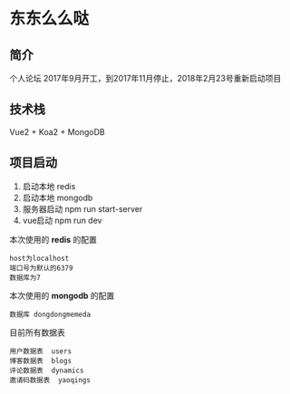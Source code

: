 # 东东么么哒
## 简介
个人论坛
2017年9月开工，到2017年11月停止，2018年2月23号重新启动项目
## 技术栈
Vue2 + Koa2 + MongoDB
## 项目启动

1. 启动本地 redis
1. 启动本地 mongodb
1. 服务器启动  npm run start-server
1. vue启动  npm run dev

本次使用的 **redis** 的配置

    host为localhost
    端口号为默认的6379
    数据库为7

本次使用的 **mongodb** 的配置

    数据库 dongdongmemeda

目前所有数据表

    用户数据表  users
    博客数据表  blogs
    评论数据表  dynamics
    邀请码数据表  yaoqings


